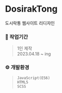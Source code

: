 # DosirakTong
도시락통 웹사이트 리디자인

### 💼 작업기간
> 1인 제작 <br/>
  2023.04.18 ~ ing
  
### ⚙ 개발환경
> `JavaScript(ES6)` <br/>
  `HTML5` <br/>
  `SCSS`
